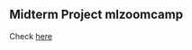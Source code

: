 ## Midterm Project mlzoomcamp

Check [here](https://github.com/alexeygrigorev/mlbookcamp-code/blob/master/course-zoomcamp/cohorts/2022/07-bento-production/homework.md)            